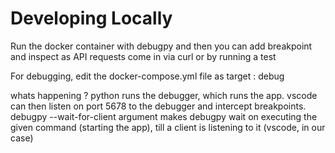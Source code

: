 # Developing Locally

Run the docker container with debugpy and then you can add breakpoint and inspect as API requests come in via curl or by running a test

For debugging, edit the docker-compose.yml file as target : debug

whats happening ?
python runs the debugger, which runs the app.
vscode can then listen on port 5678 to the debugger and intercept breakpoints.
debugpy --wait-for-client argument makes debugpy wait on executing the given command (starting the app), till a client is listening to it (vscode, in our case)
